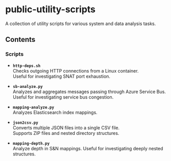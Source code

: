 # public-utility-scripts

A collection of utility scripts for various system and data analysis tasks.

## Contents

### Scripts

- **`http-deps.sh`**  
  Checks outgoing HTTP connections from a Linux container.  
  Useful for investigating SNAT port exhaustion.

- **`sb-analyze.py`**  
  Analyzes and aggregates messages passing through Azure Service Bus.
  Useful for investigating service bus congestion.

- **`mapping-analyze.py`**  
  Analyzes Elasticsearch index mappings.

- **`json2csv.py`**  
  Converts multiple JSON files into a single CSV file.  
  Supports ZIP files and nested directory structures.

- **`mapping-depth.py`**  
  Analyze depth in S&N mappings. Useful for investigating deeply nested structures.

